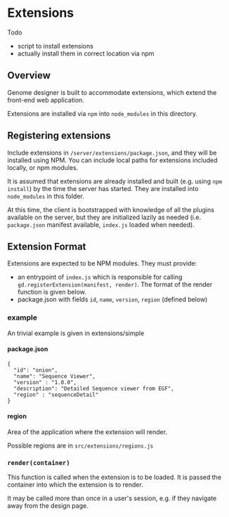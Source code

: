 # Extensions

Todo 

- script to install extensions
- actually install them in correct location via npm


## Overview

Genome designer is built to accommodate extensions, which extend the front-end web application.

Extensions are installed via `npm` into `node_modules` in this directory.

## Registering extensions

Include extensions in `/server/extensions/package.json`, and they will be installed using NPM. You can include local paths for extensions included locally, or npm modules. 

It is assumed that extensions are already installed and built (e.g. using `npm install`) by the time the server has started. They are installed into `node_modules` in this folder.

At this time, the client is bootstrapped with knowledge of all the plugins available on the server, but they are initialized lazily as needed (i.e. `package.json` manifest available, `index.js` loaded when needed).

## Extension Format

Extensions are expected to be NPM modules. They must provide:
 
- an entrypoint of `index.js` which is responsible for calling `gd.registerExtension(manifest, render)`. The format of the render function is given below.
- package.json with fields `id`, `name`, `version`, `region` (defined below) 

### example 

An trivial example is given in extensions/simple

#### package.json

```
{
  "id": "onion",
  "name": "Sequence Viewer",
  "version" : "1.0.0",
  "description": "Detailed Sequence viewer from EGF",
  "region" : "sequenceDetail"
}
```

#### region <string>

Area of the application where the extension will render.

Possible regions are in `src/extensions/regions.js`

### `render(container)` <function>

This function is called when the extension is to be loaded. It is passed the container into which the extension is to render.
 
It may be called more than once in a user's session, e.g. if they navigate away from the design page.
